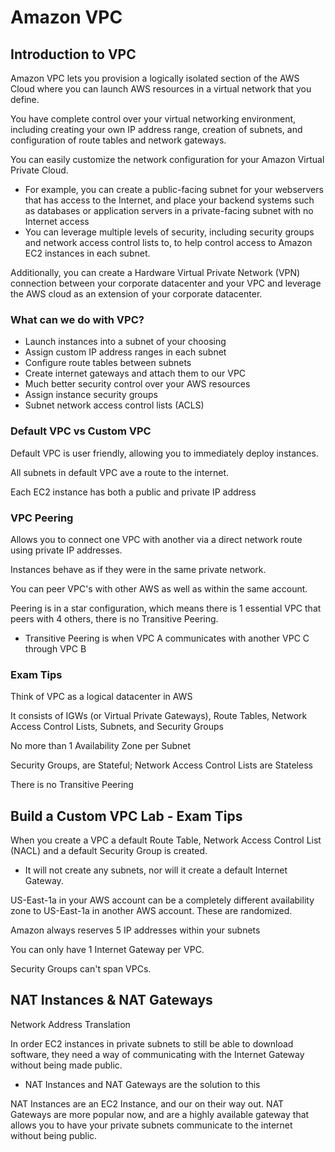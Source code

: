 # Amazon VPC

## Introduction to VPC
Amazon VPC lets you provision a logically isolated section of the AWS Cloud where you can launch AWS resources in a virtual network that you define.

You have complete control over your virtual networking environment, including creating your own IP address range, creation of subnets, and configuration of route tables and network gateways.

You can easily customize the network configuration for your Amazon Virtual Private Cloud.
* For example, you can create a public-facing subnet for your webservers that has access to the Internet,
and place your backend systems such as databases or application servers in a private-facing subnet with no Internet access
* You can leverage multiple levels of security, including security groups and network access control lists to, to help control access to Amazon EC2 instances in each subnet.

Additionally, you can create a Hardware Virtual Private Network (VPN) connection between your corporate datacenter and your VPC and leverage the AWS cloud as an extension of your corporate datacenter.

### What can we do with VPC?
* Launch instances into a subnet of your choosing
* Assign custom IP address ranges in each subnet
* Configure route tables between subnets
* Create internet gateways and attach them to our VPC
* Much better security control over your AWS resources
* Assign instance security groups
* Subnet network access control lists (ACLS)

### Default VPC vs Custom VPC
Default VPC is user friendly, allowing you to immediately deploy instances.

All subnets in default VPC ave a route to the internet.

Each EC2 instance has both a public and private IP address

### VPC Peering
Allows you to connect one VPC with another via a direct network route using private IP addresses.

Instances behave as if they were in the same private network.

You can peer VPC's with other AWS as well as within the same account.

Peering is in a star configuration, which means there is 1 essential VPC that peers with 4 others, there is no Transitive Peering.
* Transitive Peering is when VPC A communicates with another VPC C through VPC B

### Exam Tips
Think of VPC as a logical datacenter in AWS

It consists of IGWs (or Virtual Private Gateways), Route Tables, Network Access Control Lists, Subnets, and Security Groups

No more than 1 Availability Zone per Subnet

Security Groups, are Stateful; Network Access Control Lists are Stateless

There is no Transitive Peering

## Build a Custom VPC Lab - Exam Tips
When you create a VPC a default Route Table, Network Access Control List (NACL) and a default Security Group is created.
* It will not create any subnets, nor will it create a default Internet Gateway.

US-East-1a in your AWS account can be a completely different availability zone to US-East-1a in another AWS account. These are randomized.

Amazon always reserves 5 IP addresses within your subnets

You can only have 1 Internet Gateway per VPC.

Security Groups can't span VPCs.

## NAT Instances & NAT Gateways
Network Address Translation

In order EC2 instances in private subnets to still be able to download software, they need a way of communicating with the Internet Gateway without being made public.
* NAT Instances and NAT Gateways are the solution to this

NAT Instances are an EC2 Instance, and our on their way out. NAT Gateways are more popular now, and are a highly available gateway that allows you to have your private subnets communicate to the internet without being public.

